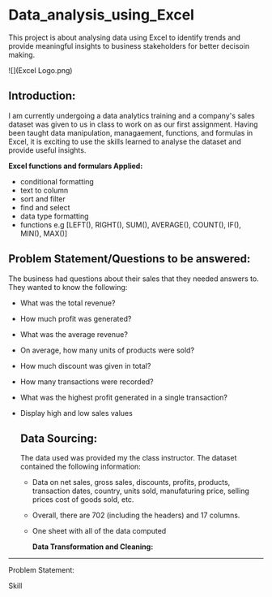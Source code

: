 # Data_analysis_using_Excel
This project is about analysing data using Excel to identify trends and provide meaningful insights to business stakeholders for better decisoin making.

![](Excel Logo.png)

**Introduction:**
-----------------------------------------------------------------------------------------------------------------------------------------------------------------------
I am currently undergoing a data analytics training and a company's sales dataset was given to us in class to work on as our first assignment. Having been taught data manipulation, managaement, functions, and formulas in Excel, it is exciting to use the skills learned to analyse the dataset and provide useful insights.

  **Excel functions and formulars Applied:**
  - conditional formatting
  - text to column
  - sort and filter
  - find and select
  - data type formatting
  - functions e.g [LEFT(), RIGHT(), SUM(), AVERAGE(), COUNT(), IF(), MIN(), MAX()]


**Problem Statement/Questions to be answered:**
-----------------------------------------------------------------------------------------------------------------------------------------------------------------------
The business had questions about their sales that they needed answers to. They wanted to know the following:

- What was the total revenue?
- How much profit was generated?
- What was the average revenue?
- On average, how many units of products were sold?
- How much discount was given in total?
- How many transactions were recorded?
- What was the highest profit generated in a single transaction?
- Display high and low sales values


  **Data Sourcing:**
  ---------------------------------------------------------------------------------------------------------------------------------------------------------------------
  The data used was provided my the class instructor. The dataset contained the following information:

  - Data on net sales, gross sales, discounts, profits, products, transaction dates, country, units sold, manufaturing price, selling prices cost of goods sold, etc.
  - Overall, there are 702 (including the headers) and 17 columns.
  - One sheet with all of the data computed

    **Data Transformation and Cleaning:**
-----------------------------------------------------------------------------------------------------------------------------------------------------------------------

Problem Statement:

Skill
